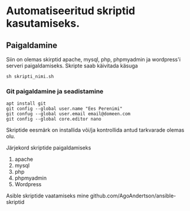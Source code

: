 # Automatiseeritud skriptid kasutamiseks.
## Paigaldamine
Siin on olemas skirptid apache, mysql, php, phpmyadmin ja wordpress'i serveri paigaldamiseks.
Skripte saab käivitada käsuga
```
sh skripti_nimi.sh
```
### Git paigaldamine ja seadistamine
```
apt install git
git config --global user.name "Ees Perenimi"
git confug --global user.email email@domeen.com
git config --global core.editor nano
```

Skriptide eesmärk on installida või/ja kontrollida antud tarkvarade olemas olu.

Järjekord skriptide paigaldamiseks
1. apache
2. mysql
3. php
4. phpmyadmin
5. Wordpress

Asible skriptide vaatamiseks mine github.com/AgoAndertson/ansible-skriptid
